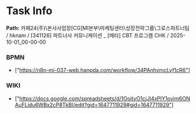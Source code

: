 # Task Info

**Path:** 카페24(주)\본사사업장\[CG]MI본부\마케팅센터\성장전략그룹\그로스파트너팀 / hknam / [341126] 파트너사 커뮤니케이션 _ [메타] CBT 프로그램 CHK / 2025-10-01_00-00-00

### BPMN
- ["https://n8n-mi-037-web.hanpda.com/workflow/34PAnhvmcLyf1cR6"]

### WIKI
- ["https://docs.google.com/spreadsheets/d/1OoityO1cjJl4xPlY1ovim6ONAuFLidu6WBx2cP8TkBI/edit?gid=1647711929#gid=1647711929"]

